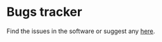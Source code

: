 # Bugs tracker

Find the issues in the software or suggest any [here](https://github.com/FreeCAD/FreeCAD/issues).
